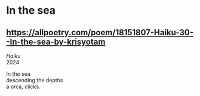 # In the sea
## https://allpoetry.com/poem/18151807-Haiku-30--In-the-sea-by-krisyotam
_Haiku_  
2024

In the sea  
descending the depths  
a orca, clicks.
